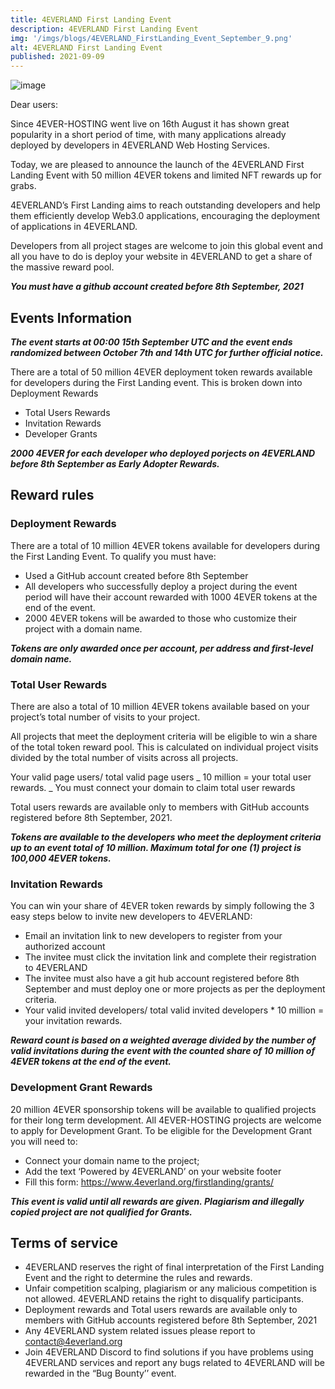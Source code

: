 ```yaml
---
title: 4EVERLAND First Landing Event
description: 4EVERLAND First Landing Event
img: '/imgs/blogs/4EVERLAND_FirstLanding_Event_September_9.png'
alt: 4EVERLAND First Landing Event
published: 2021-09-09
---
```


![image](/imgs/blogs/4EVERLAND_FirstLanding_Event_September_9.png)

Dear users:

Since 4EVER-HOSTING went live on 16th August it has shown great popularity in a short period of time, with many applications already deployed by developers in 4EVERLAND Web Hosting Services.

Today, we are pleased to announce the launch of the 4EVERLAND First Landing Event with 50 million 4EVER tokens and limited NFT rewards up for grabs.

4EVERLAND’s First Landing aims to reach outstanding developers and help them efficiently develop Web3.0 applications, encouraging the deployment of applications in 4EVERLAND.

Developers from all project stages are welcome to join this global event and all you have to do is deploy your website in 4EVERLAND to get a share of the massive reward pool.

**_You must have a github account created before 8th September, 2021_**

## Events Information

**_The event starts at 00:00 15th September UTC and the event ends randomized between October 7th and 14th UTC for further official notice._**

There are a total of 50 million 4EVER deployment token rewards available for developers during the First Landing event. This is broken down into
Deployment Rewards

- Total Users Rewards
- Invitation Rewards
- Developer Grants

**_2000 4EVER for each developer who deployed porjects on 4EVERLAND before 8th September as Early Adopter Rewards._**

## Reward rules

### Deployment Rewards

There are a total of 10 million 4EVER tokens available for developers during the First Landing Event. To qualify you must have:

- Used a GitHub account created before 8th September
- All developers who successfully deploy a project during the event period will have their account rewarded with 1000 4EVER tokens at the end of the event.
- 2000 4EVER tokens will be awarded to those who customize their project with a domain name.

**_Tokens are only awarded once per account, per address and first-level domain name._**

### Total User Rewards

There are also a total of 10 million 4EVER tokens available based on your project’s total number of visits to your project.

All projects that meet the deployment criteria will be eligible to win a share of the total token reward pool. This is calculated on individual project visits divided by the total number of visits across all projects.

Your valid page users/ total valid page users _ 10 million = your total user rewards. _ You must connect your domain to claim total user rewards

Total users rewards are available only to members with GitHub accounts registered before 8th September, 2021.

**_Tokens are available to the developers who meet the deployment criteria up to an event total of 10 million. Maximum total for one (1) project is 100,000 4EVER tokens._**

### Invitation Rewards

You can win your share of 4EVER token rewards by simply following the 3 easy steps below to invite new developers to 4EVERLAND:

- Email an invitation link to new developers to register from your authorized account
- The invitee must click the invitation link and complete their registration to 4EVERLAND
- The invitee must also have a git hub account registered before 8th September and must deploy one or more projects as per the deployment criteria.
- Your valid invited developers/ total valid invited developers \* 10 million = your invitation rewards.

**_Reward count is based on a weighted average divided by the number of valid invitations during the event with the counted share of 10 million of 4EVER tokens at the end of the event._**

### Development Grant Rewards

20 million 4EVER sponsorship tokens will be available to qualified projects for their long term development. All 4EVER-HOSTING projects are welcome to apply for Development Grant. To be eligible for the Development Grant you will need to:

- Connect your domain name to the project;
- Add the text ‘Powered by 4EVERLAND’ on your website footer
- Fill this form: https://www.4everland.org/firstlanding/grants/

**_This event is valid until all rewards are given. Plagiarism and illegally copied project are not qualified for Grants._**

## Terms of service

- 4EVERLAND reserves the right of final interpretation of the First Landing Event and the right to determine the rules and rewards.
- Unfair competition scalping, plagiarism or any malicious competition is not allowed. 4EVERLAND retains the right to disqualify participants.
- Deployment rewards and Total users rewards are available only to members with GitHub accounts registered before 8th September, 2021
- Any 4EVERLAND system related issues please report to contact@4everland.org
- Join 4EVERLAND Discord to find solutions if you have problems using 4EVERLAND services and report any bugs related to 4EVERLAND will be rewarded in the “Bug Bounty’’ event.

